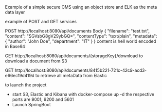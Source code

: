 Example of a simple secure CMS using an object store and ELK as the meta data layer


example of POST and GET services

POST http://localhost:8080/api/documents
Body
{
  "filename": "test.txt",
  "content": "SGVsbG8gV29ybGQ=",
  "contentType": "text/plain",
  "metadata": {
    "author": "John Doe",
    "department": "IT"
  }
}
content is hell world encoded in Base64

GET http://localhost:8080/api/documents/{storageKey}/download
to download a document from S3

GET http://localhost:8080/api/documents/8415b221-721c-42c9-acd3-e66ec19d419d
to retrieve all metaData from Elastic

to launch the project
- start S3, Elastic and Kibana with docker-compose up -d
the respective ports are 9001, 9200 and 5601
- Launch SpringBoot

